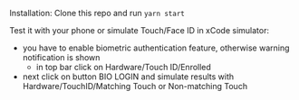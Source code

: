 Installation: 
Clone this repo and run `yarn start`

Test it with your phone or simulate Touch/Face ID in xCode simulator:
- you have to enable biometric authentication feature, otherwise warning notification is shown
    - in top bar click on Hardware/Touch ID/Enrolled
- next click on button BIO LOGIN and simulate results with Hardware/TouchID/Matching Touch or Non-matching Touch